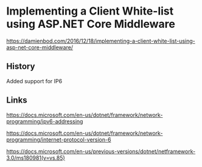 # Implementing a Client White-list using ASP.NET Core Middleware

https://damienbod.com/2016/12/18/implementing-a-client-white-list-using-asp-net-core-middleware/

## History

Added support for IP6

## Links

https://docs.microsoft.com/en-us/dotnet/framework/network-programming/ipv6-addressing

https://docs.microsoft.com/en-us/dotnet/framework/network-programming/internet-protocol-version-6

https://docs.microsoft.com/en-us/previous-versions/dotnet/netframework-3.0/ms180981(v=vs.85)
